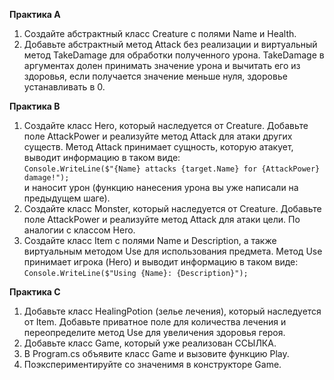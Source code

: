 **Практика A**  

1. Создайте абстрактный класс Creature с полями Name и Health.
2. Добавьте абстрактный метод Attack без реализации и виртуальный метод TakeDamage для обработки полученного урона. TakeDamage в аргументах долен принимать значение урона и вычитать его из здоровья, если получается значение меньше нуля, здоровье устанавливать в 0.

**Практика B**

1. Создайте класс Hero, который наследуется от Creature. Добавьте поле AttackPower и реализуйте метод Attack для атаки других существ. Метод Attack принимает сущность, которую атакует, выводит информацию в таком виде:  
`Console.WriteLine($"{Name} attacks {target.Name} for {AttackPower} damage!");`  
и наносит урон (функцию нанесения урона вы уже написали на предыдущем шаге).
2. Создайте класс Monster, который наследуется от Creature. Добавьте поле AttackPower и реализуйте метод Attack для атаки цели. По аналогии с классом Hero.
3. Создайте класс Item с полями Name и Description, а также виртуальным методом Use для использования предмета. Метод Use принимает игрока (Hero) и выводит информацию в таком виде:  
`Console.WriteLine($"Using {Name}: {Description}");`

**Практика C**

1. Добавьте класс HealingPotion (зелье лечения), который наследуется от Item. Добавьте приватное поле для количества лечения и переопределите метод Use для увеличения здоровья героя.
2. Добавьте класс Game, который уже реализован ССЫЛКА.
3. В Program.cs объявите класс Game и вызовите функцию Play.
4. Поэкспериментируйте со значенимя в конструкторе Game.